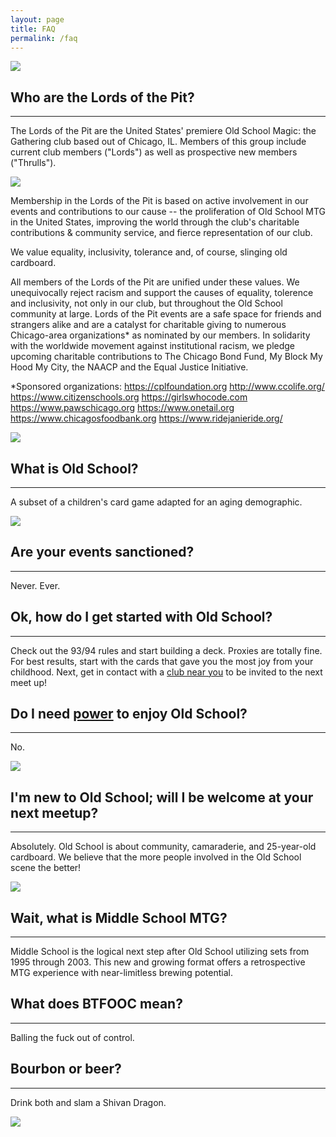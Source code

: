 ```yaml
---
layout: page
title: FAQ
permalink: /faq
---
```


![](/assets/images/site/faq.jpg)

## Who are the Lords of the Pit?

---

The Lords of the Pit are the United States' premiere Old School Magic: the Gathering club based out of Chicago, IL. Members of this group include current club members ("Lords") as well as prospective new members ("Thrulls").

![](/assets/images/2019/08/lotp.jpg)

Membership in the Lords of the Pit is based on active involvement in our events and contributions to our cause -- the proliferation of Old School MTG in the United States, improving the world through the club's charitable contributions & community service, and fierce representation of our club.

We value equality, inclusivity, tolerance and, of course, slinging old cardboard. 

All members of the Lords of the Pit are unified under these values. We unequivocally reject racism and support the causes of equality, tolerence and inclusivity, not only in our club, but throughout the Old School community at large. Lords of the Pit events are a safe space for friends and strangers alike and are a catalyst for charitable giving to numerous Chicago-area organizations* as nominated by our members. In solidarity with the worldwide movement against institutional racism, we pledge upcoming charitable contributions to The Chicago Bond Fund, My Block My Hood My City, the NAACP and the Equal Justice Initiative.

*Sponsored organizations:
https://cplfoundation.org
http://www.ccolife.org/
https://www.citizenschools.org
https://girlswhocode.com
https://www.pawschicago.org
https://www.onetail.org
https://www.chicagosfoodbank.org
https://www.ridejanieride.org/

![](/assets/images/2019/09/OSPB19LOTPFront.jpg)

## What is Old School?

---

A subset of a children's card game adapted for an aging demographic.

![](/assets/images/2019/11/IMG_20191109_154113-1.jpg)

## Are your events sanctioned?

---

Never. Ever.

## Ok, how do I get started with Old School?

---

Check out the 93/94 rules and start building a deck. Proxies are totally fine. For best results, start with the cards that gave you the most joy from your childhood. Next, get in contact with a [club near you](/clubs) to be invited to the next meet up!

## Do I need [power](https://en.wikipedia.org/wiki/Power_Nine) to enjoy Old School?

---

No.

![](/assets/images/2019/11/IMG_7946.jpg)

## I'm new to Old School; will I be welcome at your next meetup?

---

Absolutely. Old School is about community, camaraderie, and 25-year-old cardboard. We believe that the more people involved in the Old School scene the better!

![](/assets/images/2019/11/IMG-4935.JPG.png)

## Wait, what is Middle School MTG?

---

Middle School is the logical next step after Old School utilizing sets from 1995 through 2003. This new and growing format offers a retrospective MTG experience with near-limitless brewing potential.

## What does BTFOOC mean?

---

Balling the fuck out of control.

## Bourbon or beer?

---

Drink both and slam a Shivan Dragon.

![](/assets/images/2019/12/LOTPtoydrive2019.jpg)
